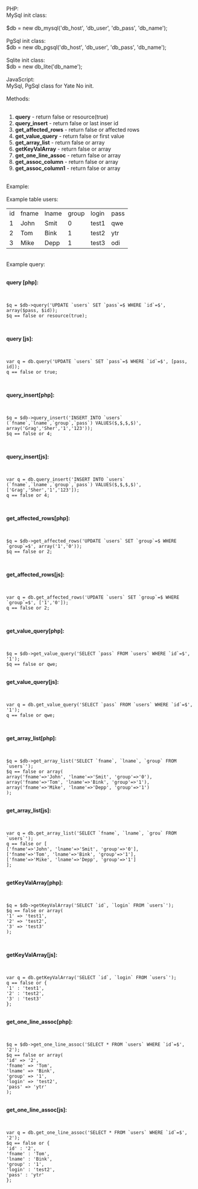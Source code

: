 PHP:<br />
MySql init class:<br />
<br />
$db = new db_mysql('db_host', 'db_user', 'db_pass', 'db_name');<br />
<br />
PgSql init class:<br />
$db = new db_pgsql('db_host', 'db_user', 'db_pass', 'db_name');<br />
<br />
Sqlite init class:<br />
$db = new db_lite('db_name');<br />
<br />
JavaScript:<br />
MySql, PgSql class for Yate No init.<br />
<br />
Methods:<br />
<br />
<ol>
<li><b>query</b> - return false or resource(true)</li>
<li><b>query_insert</b> - return false or last inser id</li>
<li><b>get_affected_rows</b> - return false or affected rows</li>
<li><b>get_value_query</b> - return false or first value</li>
<li><b>get_array_list</b> - return false or array</li>
<li><b>getKeyValArray</b> - return false or array</li>
<li><b>get_one_line_assoc</b> - return false or array</li>
<li><b>get_assoc_column</b> - return false or array</li>
<li><b>get_assoc_column1</b> - return false or array</li>
</ol>
<br />
Example:<br />
<br />
Example table users:<br />


<table>
  <tr>
    <td>id</td>
    <td>fname</td>
    <td>lname</td>
    <td>group</td>
    <td>login</td>
    <td>pass</td>
  </tr>
  <tr>
    <td>1</td>
    <td>John</td>
    <td>Smit</td>
    <td>0</td>
    <td>test1</td>
    <td>qwe</td>
  </tr>
  <tr>
    <td>2</td>
    <td>Tom</td>
    <td>Bink</td>
    <td>1</td>
    <td>test2</td>
    <td>ytr</td>
  </tr>
  <tr>
    <td>3</td>
    <td>Mike</td>
    <td>Depp</td>
    <td>1</td>
    <td>test3</td>
    <td>odi</td>
  </tr>
</table>
<br />
Example query:<br />
<br />

<b>query [php]:</b><br /><br />

<pre><code>
$q = $db->query('UPDATE `users` SET `pass`=$ WHERE `id`=$', array($pass, $id));
$q == false or resource(true);
</code></pre>
<br />

<b>query [js]:</b><br /><br />

<pre><code>
var q = db.query('UPDATE `users` SET `pass`=$ WHERE `id`=$', [pass, id]);
q == false or true;
</code></pre>
<br />

<b>query_insert[php]:</b><br /><br />
<pre><code>
$q = $db->query_insert('INSERT INTO `users` (`fname`,`lname`,`group`,`pass`) VALUES($,$,$,$)', array('Grag','Sher','1','123'));
$q == false or 4;
</code></pre>
<br />

<b>query_insert[js]:</b><br /><br />
<pre><code>
var q = db.query_insert('INSERT INTO `users` (`fname`,`lname`,`group`,`pass`) VALUES($,$,$,$)', ['Grag','Sher','1','123']);
q == false or 4;
</code></pre>
<br />

<b>get_affected_rows[php]:</b><br /><br />
<pre><code>
$q = $db->get_affected_rows('UPDATE `users` SET `group`=$ WHERE `group`=$', array('1','0'));
$q == false or 2;
</code></pre>
<br />

<b>get_affected_rows[js]:</b><br /><br />
<pre><code>
var q = db.get_affected_rows('UPDATE `users` SET `group`=$ WHERE `group`=$', ['1','0']);
q == false or 2;
</code></pre>
<br />

<b>get_value_query[php]:</b><br /><br />
<pre><code>
$q = $db->get_value_query('SELECT `pass` FROM `users` WHERE `id`=$', '1');
$q == false or qwe;
</code></pre>

<br />
<b>get_value_query[js]:</b><br /><br />
<pre><code>
var q = db.get_value_query('SELECT `pass` FROM `users` WHERE `id`=$', '1');
q == false or qwe;
</code></pre>
<br />

<b>get_array_list[php]:</b><br /><br />
<pre><code>
$q = $db->get_array_list('SELECT `fname`, `lname`, `group` FROM `users`');
$q == false or array(
array('fname'=>'John', 'lname'=>'Smit', 'group'=>'0'),
array('fname'=>'Tom', 'lname'=>'Bink', 'group'=>'1'),
array('fname'=>'Mike', 'lname'=>'Depp', 'group'=>'1')
);
</code></pre>

<br />
<b>get_array_list[js]:</b><br /><br />
<pre><code>
var q = db.get_array_list('SELECT `fname`, `lname`, `grou` FROM `users`');
q == false or [
['fname'=>'John', 'lname'=>'Smit', 'group'=>'0'],
['fname'=>'Tom', 'lname'=>'Bink', 'group'=>'1'],
['fname'=>'Mike', 'lname'=>'Depp', 'group'=>'1']
];
</code></pre>

<br />
<b>getKeyValArray[php]:</b><br /><br />
<pre><code>
$q = $db->getKeyValArray('SELECT `id`, `login` FROM `users`');
$q == false or array(
'1' => 'test1',
'2' => 'test2',
'3' => 'test3'
);
</code></pre>
<br />

<b>getKeyValArray[js]:</b><br />
<br />
<pre><code>
var q = db.getKeyValArray('SELECT `id`, `login` FROM `users`');
q == false or {
'1' : 'test1',
'2' : 'test2',
'3' : 'test3'
};
</code></pre>
<br />
<b>get_one_line_assoc[php]:</b><br /><br />
<pre><code>
$q = $db->get_one_line_assoc('SELECT * FROM `users` WHERE `id`=$', '2');
$q == false or array(
'id' => '2',
'fname' => 'Tom',
'lname' => 'Bink',
'group' => '1',
'login' => 'test2',
'pass' => 'ytr'
);
</code></pre>
<br />
<b>get_one_line_assoc[js]:</b><br />
<br />
<pre><code>
var q = db.get_one_line_assoc('SELECT * FROM `users` WHERE `id`=$', '2');
$q == false or {
'id' : '2',
'fname' : 'Tom',
'lname' : 'Bink',
'group' : '1',
'login' : 'test2',
'pass' : 'ytr'
};
</code></pre>
